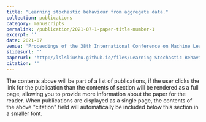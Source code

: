 ```yaml
---
title: "Learning stochastic behaviour from aggregate data."
collection: publications
category: manuscripts
permalink: /publication/2021-07-1-paper-title-number-1
excerpt: ''
date: 2021-07
venue: 'Proceedings of the 38th International Conference on Machine Learning (ICML)'
slidesurl: ''
paperurl: 'http://lslsliushu.github.io/files/Learning Stochastic Behaviour from Aggregate Data.pdf'
citation: ''
---
```


The contents above will be part of a list of publications, if the user clicks the link for the publication than the contents of section will be rendered as a full page, allowing you to provide more information about the paper for the reader. When publications are displayed as a single page, the contents of the above "citation" field will automatically be included below this section in a smaller font.
